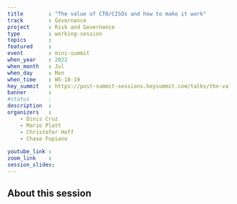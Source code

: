 ```yaml
---
title        : "The value of CTO/CISOs and how to make it work"
track        : Governance
project      : Risk and Governance
type         : working-session
topics       : 
featured     :
event        : mini-summit
when_year    : 2022
when_month   : Jul
when_day     : Mon
when_time    : WS-18-19
hey_summit   : https://post-summit-sessions.heysummit.com/talks/the-value-of-cto-cisos-and-how-to-make-it-work/
banner       : 
#status      : 
description  :
organizers   :
    - Dinis Cruz
    - Mario Platt
    - Christofer Hoff
    - Chase Fopiano
   
youtube_link : 
zoom_link    :
session_slides:
---
```



## About this session
